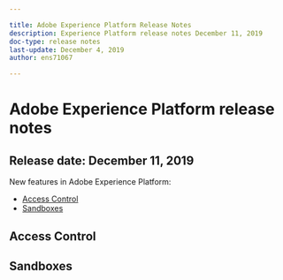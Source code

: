 ```yaml
---

title: Adobe Experience Platform Release Notes
description: Experience Platform release notes December 11, 2019
doc-type: release notes
last-update: December 4, 2019
author: ens71067

---
```


# Adobe Experience Platform release notes 
## Release date: December 11, 2019

New features in Adobe Experience Platform:
* [Access Control](#access-control)
* [Sandboxes](#sandboxes)

## Access Control

## Sandboxes